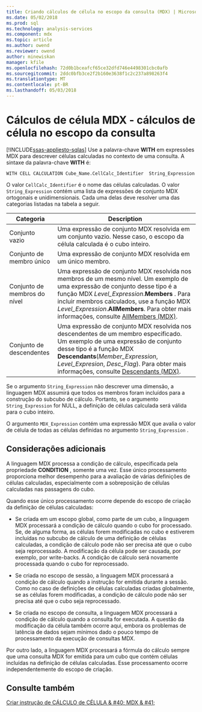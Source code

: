 ```yaml
---
title: Criando cálculos de célula no escopo da consulta (MDX) | Microsoft Docs
ms.date: 05/02/2018
ms.prod: sql
ms.technology: analysis-services
ms.component: mdx
ms.topic: article
ms.author: owend
ms.reviewer: owend
author: minewiskan
manager: kfile
ms.openlocfilehash: 72d0b1bceafcf65ce32dfd746e4498301cbc0afb
ms.sourcegitcommit: 2ddc0bfb3ce2f2b160e3638f1c2c237a898263f4
ms.translationtype: MT
ms.contentlocale: pt-BR
ms.lasthandoff: 05/03/2018
---
```

# <a name="mdx-cell-calculations---query-scoped-cell-calculations"></a>Cálculos de célula MDX - cálculos de célula no escopo da consulta
[!INCLUDE[ssas-appliesto-sqlas](../../../includes/ssas-appliesto-sqlas.md)]
  Use a palavra-chave **WITH** em expressões MDX para descrever células calculadas no contexto de uma consulta. A sintaxe da palavra-chave **WITH** é:  
  
```  
WITH CELL CALCULATION Cube_Name.CellCalc_Identifier  String_Expression  
```  
  
 O valor `CellCalc_Identifier` é o nome das células calculadas. O valor `String_Expression` contém uma lista de expressões de conjunto MDX ortogonais e unidimensionais. Cada uma delas deve resolver uma das categorias listadas na tabela a seguir.  
  
|Categoria|Description|  
|--------------|-----------------|  
|Conjunto vazio|Uma expressão de conjunto MDX resolvida em um conjunto vazio. Nesse caso, o escopo da célula calculada é o cubo inteiro.|  
|Conjunto de membro único|Uma expressão de conjunto MDX resolvida em um único membro.|  
|Conjunto de membros do nível|Uma expressão de conjunto MDX resolvida nos membros de um mesmo nível. Um exemplo de uma expressão de conjunto desse tipo é a função MDX *Level_Expression*.**Members** . Para incluir membros calculados, use a função MDX *Level_Expression*.**AllMembers**. Para obter mais informações, consulte [AllMembers &#40;MDX&#41;](../../../mdx/allmembers-mdx.md).|  
|Conjunto de descendentes|Uma expressão de conjunto MDX resolvida nos descendentes de um membro especificado. Um exemplo de uma expressão de conjunto desse tipo é a função MDX **Descendants**(*Member_Expression*, *Level_Expresion*, *Desc_Flag*). Para obter mais informações, consulte [Descendants &#40;MDX&#41;](../../../mdx/descendants-mdx.md).|  
  
 Se o argumento `String_Expression` não descrever uma dimensão, a linguagem MDX assumirá que todos os membros foram incluídos para a construção do subcubo de cálculo. Portanto, se o argumento `String_Expression` for NULL, a definição de células calculada será válida para o cubo inteiro.  
  
 O argumento `MDX_Expression` contém uma expressão MDX que avalia o valor de célula de todas as células definidas no argumento `String_Expression` .  
  
## <a name="additional-considerations"></a>Considerações adicionais  
 A linguagem MDX processa a condição de cálculo, especificada pela propriedade **CONDITION** , somente uma vez. Esse único processamento proporciona melhor desempenho para a avaliação de várias definições de células calculadas, especialmente com a sobreposição de células calculadas nas passagens do cubo.  
  
 Quando esse único processamento ocorre depende do escopo de criação da definição de células calculadas:  
  
-   Se criada em um escopo global, como parte de um cubo, a linguagem MDX processará a condição de cálculo quando o cubo for processado. Se, de alguma forma, as células forem modificadas no cubo e estiverem incluídas no subcubo de cálculo de uma definição de células calculadas, a condição de cálculo pode não ser precisa até que o cubo seja reprocessado. A modificação da célula pode ser causada, por exemplo, por write-backs. A condição de cálculo será novamente processada quando o cubo for reprocessado.  
  
-   Se criada no escopo de sessão, a linguagem MDX processará a condição de cálculo quando a instrução for emitida durante a sessão. Como no caso de definições de células calculadas criadas globalmente, se as células forem modificadas, a condição de cálculo pode não ser precisa até que o cubo seja reprocessado.  
  
-   Se criada no escopo de consulta, a linguagem MDX processará a condição de cálculo quando a consulta for executada. A questão da modificação da célula também ocorre aqui, embora os problemas de latência de dados sejam mínimos dado o pouco tempo de processamento da execução de consultas MDX.  
  
 Por outro lado, a linguagem MDX processará a fórmula do cálculo sempre que uma consulta MDX for emitida para um cubo que contém células incluídas na definição de células calculadas. Esse processamento ocorre independentemente do escopo de criação.  
  
## <a name="see-also"></a>Consulte também  
 [Criar instrução de CÁLCULO de CÉLULA & #40; MDX & #41;](../../../mdx/mdx-data-definition-create-cell-calculation.md)  
  
  
